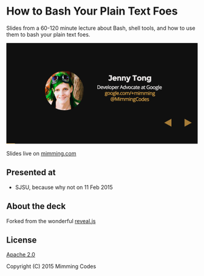 # How to Bash Your Plain Text Foes

Slides from a 60-120 minute lecture about Bash, shell tools, and how to use them to bash your
plain text foes. 

![animated gif preview](preview.gif)

Slides live on [mimming.com](http://mimming.com/presos/how-to-bash-your-plain-text-foes/)

## Presented at
- SJSU, because why not on 11 Feb 2015

## About the deck

Forked from the wonderful [reveal.js](https://github.com/hakimel/reveal.js)

## License

[Apache 2.0](http://www.apache.org/licenses/LICENSE-2.0)

Copyright (C) 2015 Mimming Codes
